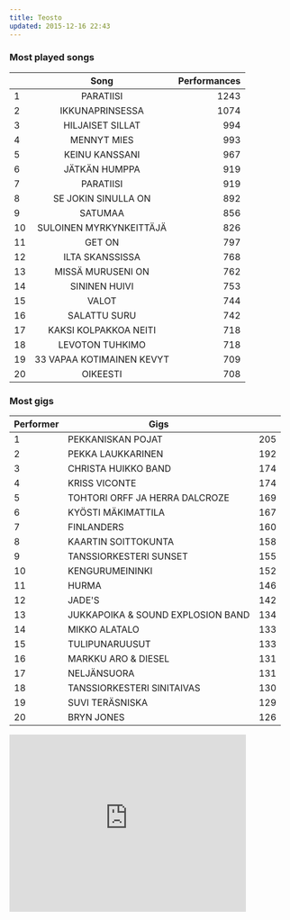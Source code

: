 ```yaml
---
title: Teosto
updated: 2015-12-16 22:43
---
```

### Most played songs

|      | Song         | Performances |
| ------------- |:-------------:| -----:|
| 1  | PARATIISI                 | 1243 |
| 2  | IKKUNAPRINSESSA           | 1074 |
| 3  | HILJAISET SILLAT          | 994  |
| 4  | MENNYT MIES               | 993  |
| 5  | KEINU KANSSANI            | 967  |
| 6  | JÄTKÄN HUMPPA             | 919  |
| 7  | PARATIISI                 | 919  |
| 8  | SE JOKIN SINULLA ON       | 892  |
| 9  | SATUMAA                   | 856  |
| 10 | SULOINEN MYRKYNKEITTÄJÄ   | 826  |
| 11 | GET ON                    | 797  |
| 12 | ILTA SKANSSISSA           | 768  |
| 13 | MISSÄ MURUSENI ON         | 762  |
| 14 | SININEN HUIVI             | 753  |
| 15 | VALOT                     | 744  |
| 16 | SALATTU SURU              | 742  |
| 17 | KAKSI KOLPAKKOA NEITI     | 718  |
| 18 | LEVOTON TUHKIMO           | 718  |
| 19 | 33 VAPAA KOTIMAINEN KEVYT | 709  |
| 20 | OIKEESTI                  | 708  |

### Most gigs

| Performer | Gigs                              |     |
|-----------|-----------------------------------|-----|
| 1         | PEKKANISKAN POJAT                 | 205 |
| 2         | PEKKA LAUKKARINEN                 | 192 |
| 3         | CHRISTA HUIKKO BAND               | 174 |
| 4         | KRISS VICONTE                     | 174 |
| 5         | TOHTORI ORFF JA HERRA DALCROZE    | 169 |
| 6         | KYÖSTI MÄKIMATTILA                | 167 |
| 7         | FINLANDERS                        | 160 |
| 8         | KAARTIN SOITTOKUNTA               | 158 |
| 9         | TANSSIORKESTERI SUNSET            | 155 |
| 10        | KENGURUMEININKI                   | 152 |
| 11        | HURMA                             | 146 |
| 12        | JADE'S                            | 142 |
| 13        | JUKKAPOIKA & SOUND EXPLOSION BAND | 134 |
| 14        | MIKKO ALATALO                     | 133 |
| 15        | TULIPUNARUUSUT                    | 133 |
| 16        | MARKKU ARO & DIESEL               | 131 |
| 17        | NELJÄNSUORA                       | 131 |
| 18        | TANSSIORKESTERI SINITAIVAS        | 130 |
| 19        | SUVI TERÄSNISKA                   | 129 |
| 20        | BRYN JONES                        | 126 |


<iframe width="420" height="315" src="https://www.youtube.com/embed/FJG76l345E4" frameborder="0" allowfullscreen></iframe>
